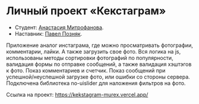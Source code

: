# Личный проект «Кекстаграм»

* Студент: [Анастасия Митрофанова](https://up.htmlacademy.ru/javascript/28/user/2058105).
* Наставник: [Павел Позняк](https://htmlacademy.ru/profile/id907403).


Приложение аналог инстаграма, где можно просматривать фотографии, комментарии, лайки. А также загрузить свое фото. Вся логика на js, использованы методы сортировки фотографий по популярности, валидация формы по отправке сообщений, а также валидация хэштэгов к фото. Показ комментариев и счетчик. Показ сообщений при успешной/неуспешной загрузке фото, или ошибки со стороны сервера. Подключена библиотека no-uislider для наложения фильтров на фото.

Ссылка на проект:  https://kekstagram-murex.vercel.app/